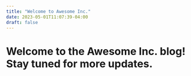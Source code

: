 ```yaml
---
title: "Welcome to Awesome Inc."
date: 2023-05-01T11:07:39-04:00
draft: false
---
```


# Welcome to the Awesome Inc. blog! Stay tuned for more updates.